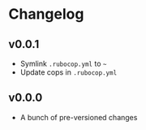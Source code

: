 # Changelog

## v0.0.1

- Symlink `.rubocop.yml` to `~`
- Update cops in `.rubocop.yml`

## v0.0.0

- A bunch of pre-versioned changes
